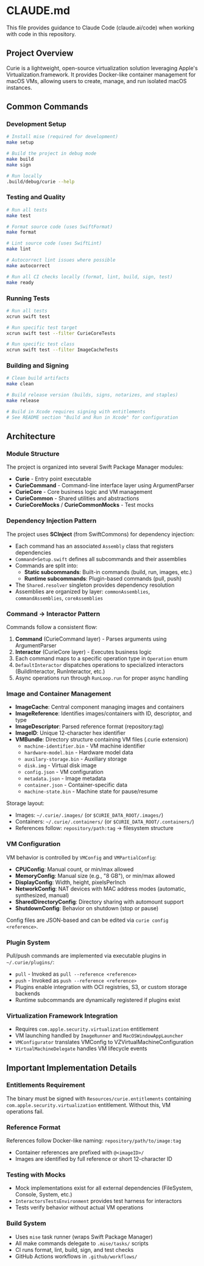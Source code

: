 # CLAUDE.md

This file provides guidance to Claude Code (claude.ai/code) when working with code in this repository.

## Project Overview

Curie is a lightweight, open-source virtualization solution leveraging Apple's Virtualization.framework. It provides Docker-like container management for macOS VMs, allowing users to create, manage, and run isolated macOS instances.

## Common Commands

### Development Setup
```bash
# Install mise (required for development)
make setup

# Build the project in debug mode
make build
make sign

# Run locally
.build/debug/curie --help
```

### Testing and Quality
```bash
# Run all tests
make test

# Format source code (uses SwiftFormat)
make format

# Lint source code (uses SwiftLint)
make lint

# Autocorrect lint issues where possible
make autocorrect

# Run all CI checks locally (format, lint, build, sign, test)
make ready
```

### Running Tests
```bash
# Run all tests
xcrun swift test

# Run specific test target
xcrun swift test --filter CurieCoreTests

# Run specific test class
xcrun swift test --filter ImageCacheTests
```

### Building and Signing
```bash
# Clean build artifacts
make clean

# Build release version (builds, signs, notarizes, and staples)
make release

# Build in Xcode requires signing with entitlements
# See README section "Build and Run in Xcode" for configuration
```

## Architecture

### Module Structure

The project is organized into several Swift Package Manager modules:

- **Curie** - Entry point executable
- **CurieCommand** - Command-line interface layer using ArgumentParser
- **CurieCore** - Core business logic and VM management
- **CurieCommon** - Shared utilities and abstractions
- **CurieCoreMocks** / **CurieCommonMocks** - Test mocks

### Dependency Injection Pattern

The project uses **SCInject** (from SwiftCommons) for dependency injection:

- Each command has an associated `Assembly` class that registers dependencies
- `Command+Setup.swift` defines all subcommands and their assemblies
- Commands are split into:
  - **Static subcommands**: Built-in commands (build, run, images, etc.)
  - **Runtime subcommands**: Plugin-based commands (pull, push)
- The `Shared.resolver` singleton provides dependency resolution
- Assemblies are organized by layer: `commonAssemblies`, `commandAssemblies`, `coreAssemblies`

### Command → Interactor Pattern

Commands follow a consistent flow:
1. **Command** (CurieCommand layer) - Parses arguments using ArgumentParser
2. **Interactor** (CurieCore layer) - Executes business logic
3. Each command maps to a specific operation type in `Operation` enum
4. `DefaultInteractor` dispatches operations to specialized interactors (BuildInteractor, RunInteractor, etc.)
5. Async operations run through `RunLoop.run` for proper async handling

### Image and Container Management

- **ImageCache**: Central component managing images and containers
- **ImageReference**: Identifies images/containers with ID, descriptor, and type
- **ImageDescriptor**: Parsed reference format (repository:tag)
- **ImageID**: Unique 12-character hex identifier
- **VMBundle**: Directory structure containing VM files (.curie extension)
  - `machine-identifier.bin` - VM machine identifier
  - `hardware-model.bin` - Hardware model data
  - `auxilary-storage.bin` - Auxiliary storage
  - `disk.img` - Virtual disk image
  - `config.json` - VM configuration
  - `metadata.json` - Image metadata
  - `container.json` - Container-specific data
  - `machine-state.bin` - Machine state for pause/resume

Storage layout:
- Images: `~/.curie/.images/` (or `$CURIE_DATA_ROOT/.images/`)
- Containers: `~/.curie/.containers/` (or `$CURIE_DATA_ROOT/.containers/`)
- References follow: `repository/path:tag` → filesystem structure

### VM Configuration

VM behavior is controlled by `VMConfig` and `VMPartialConfig`:
- **CPUConfig**: Manual count, or min/max allowed
- **MemoryConfig**: Manual size (e.g., "8 GB"), or min/max allowed
- **DisplayConfig**: Width, height, pixelsPerInch
- **NetworkConfig**: NAT devices with MAC address modes (automatic, synthesized, manual)
- **SharedDirectoryConfig**: Directory sharing with automount support
- **ShutdownConfig**: Behavior on shutdown (stop or pause)

Config files are JSON-based and can be edited via `curie config <reference>`.

### Plugin System

Pull/push commands are implemented via executable plugins in `~/.curie/plugins/`:
- `pull` - Invoked as `pull --reference <reference>`
- `push` - Invoked as `push --reference <reference>`
- Plugins enable integration with OCI registries, S3, or custom storage backends
- Runtime subcommands are dynamically registered if plugins exist

### Virtualization Framework Integration

- Requires `com.apple.security.virtualization` entitlement
- VM launching handled by `ImageRunner` and `MacOSWindowAppLauncher`
- `VMConfigurator` translates VMConfig to VZVirtualMachineConfiguration
- `VirtualMachineDelegate` handles VM lifecycle events

## Important Implementation Details

### Entitlements Requirement
The binary must be signed with `Resources/curie.entitlements` containing `com.apple.security.virtualization` entitlement. Without this, VM operations fail.

### Reference Format
References follow Docker-like naming: `repository/path/to/image:tag`
- Container references are prefixed with `@<imageID>/`
- Images are identified by full reference or short 12-character ID

### Testing with Mocks
- Mock implementations exist for all external dependencies (FileSystem, Console, System, etc.)
- `InteractorsTestsEnvironment` provides test harness for interactors
- Tests verify behavior without actual VM operations

### Build System
- Uses `mise` task runner (wraps Swift Package Manager)
- All make commands delegate to `.mise/tasks/` scripts
- CI runs format, lint, build, sign, and test checks
- GitHub Actions workflows in `.github/workflows/`
